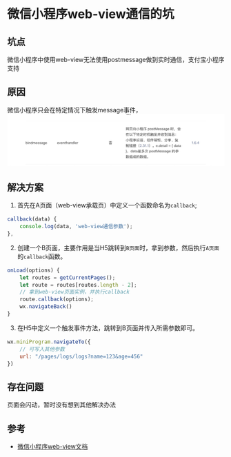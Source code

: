 # 微信小程序web-view通信的坑

## 坑点
微信小程序中使用web-view无法使用postmessage做到实时通信，支付宝小程序支持
## 原因
微信小程序只会在特定情况下触发message事件，
![](./images/web-view-1.jpg)
## 解决方案
1. 首先在A页面（web-view承载页）中定义一个函数命名为`callback`;
```javascript
callback(data) {
    console.log(data, 'web-view通信参数');
},
```
2. 创建一个B页面，主要作用是当H5跳转到`B页面`时，拿到参数，然后执行`A页面`的`callback`函数。
```javascript
onLoad(options) {
    let routes = getCurrentPages();
    let route = routes[routes.length - 2];
    // 拿到web-view页面实例，并执行callback
    route.callback(options);
    wx.navigateBack()
}
```
3. 在H5中定义一个触发事件方法，跳转到B页面并传入所需参数即可。
```javascript
wx.miniProgram.navigateTo({
    // 可写入其他参数
    url: "/pages/logs/logs?name=123&age=456"
})
```
## 存在问题
页面会闪动，暂时没有想到其他解决办法
## 参考
-  [微信小程序web-view文档](https://developers.weixin.qq.com/miniprogram/dev/component/web-view.html)